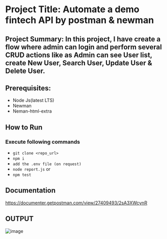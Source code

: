 # Project Title: Automate a demo fintech API by postman & newman
## Project Summary: In this project, I have create a flow where admin can login and perform several CRUD actions like as Admin can see User list, create New User, Search User, Update User & Delete User. 

## Prerequisites:
- Node Js(latest LTS)
- Newman
- Neman-html-extra

## How to Run
### Execute following commands
- ``` git clone <repo_url> ```
- ``` npm i ```
- ``` add the .env file (on request) ```
- ``` node report.js ``` or 
- ``` npm test ```

## Documentation
https://documenter.getpostman.com/view/27409493/2sA3XWcynR

## OUTPUT
![image](https://github.com/mazaharul-islam/Dmoney-/assets/42996852/89f388d6-2556-40d4-bf33-025b8f045c76)
